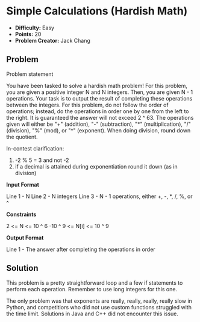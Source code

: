 # Simple Calculations (Hardish Math)

* **Difficulty:** Easy
* **Points:** 20
* **Problem Creator:** Jack Chang 

## Problem

Problem statement

You have been tasked to solve a hardish math problem! For this problem, you are given a positive integer N and N integers. Then, you are given N - 1 operations. Your task is to output the result of completing these operations between the integers. For this problem, do not follow the order of operations; instead, do the operations in order one by one from the left to the right. It is guaranteed the answer will not exceed 2 ^ 63. The operations given will either be "+" (addition), "-" (subtraction), "\*" (multiplication), "/" (division), "%" (mod), or "^" (exponent). When doing division, round down the quotient.

In-contest clarification:
1) -2 % 5 = 3 and not -2
2) if a decimal is attained during exponentiation round it down (as in division)

**Input Format**

Line 1 - N
Line 2 - N integers
Line 3 - N - 1 operations, either +, -, \*, /, %, or ^

**Constraints**

2 <= N <= 10 ^ 6
-10 ^ 9 <= N[i] <= 10 ^ 9

**Output Format**

Line 1 - The answer after completing the operations in order

## Solution

This problem is a pretty straightforward loop and a few if statements to perform each operation. Remember to use long integers for this one.

The only problem was that exponents are really, really, really, really slow in Python, and competitiors who did not use custom functions struggled with the time limit. Solutions in Java and C++ did not encounter this issue.
